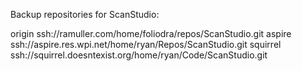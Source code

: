 Backup repositories for ScanStudio:

origin		ssh://ramuller.com/home/foliodra/repos/ScanStudio.git
aspire		ssh://aspire.res.wpi.net/home/ryan/Repos/ScanStudio.git
squirrel	ssh://squirrel.doesntexist.org/home/ryan/Code/ScanStudio.git
